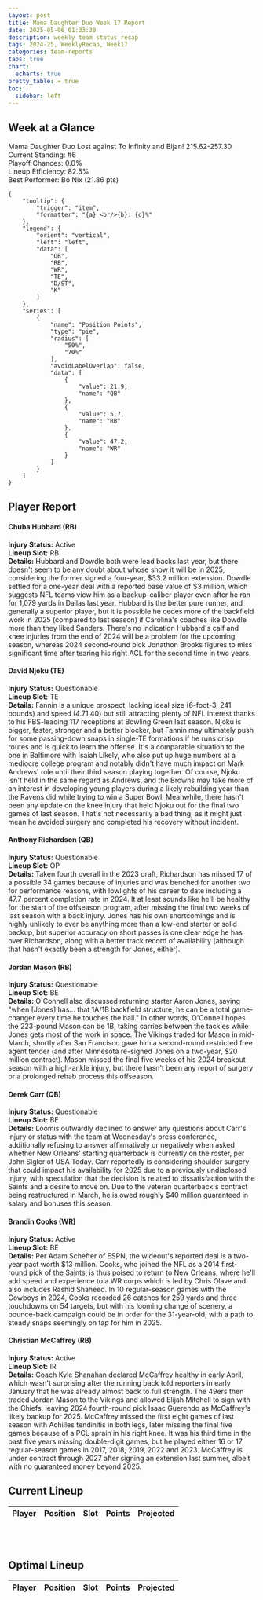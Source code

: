 ```yaml
---
layout: post
title: Mama Daughter Duo Week 17 Report
date: 2025-05-06 01:33:38
description: weekly team status recap
tags: 2024-25, WeeklyRecap, Week17
categories: team-reports
tabs: true
chart:
  echarts: true
pretty_table: = true
toc:
  sidebar: left
---
```


## Week at a Glance

Mama Daughter Duo Lost against To Infinity and Bijan! 215.62-257.30<br>
Current Standing: #6<br>
Playoff Chances: 0.0%<br>
Lineup Efficiency: 82.5%<br>
Best Performer: Bo Nix (21.86 pts)<br>
```echarts
{
    "tooltip": {
        "trigger": "item",
        "formatter": "{a} <br/>{b}: {d}%"
    },
    "legend": {
        "orient": "vertical",
        "left": "left",
        "data": [
            "QB",
            "RB",
            "WR",
            "TE",
            "D/ST",
            "K"
        ]
    },
    "series": [
        {
            "name": "Position Points",
            "type": "pie",
            "radius": [
                "50%",
                "70%"
            ],
            "avoidLabelOverlap": false,
            "data": [
                {
                    "value": 21.9,
                    "name": "QB"
                },
                {
                    "value": 5.7,
                    "name": "RB"
                },
                {
                    "value": 47.2,
                    "name": "WR"
                }
            ]
        }
    ]
}
```



## Player Report

#### Chuba Hubbard (RB)
**Injury Status:** Active <br>
**Lineup Slot:** RB <br>
**Details:** Hubbard and Dowdle both were lead backs last year, but there doesn't seem to be any doubt about whose show it will be in 2025, considering the former signed a four-year, $33.2 million extension. Dowdle settled for a one-year deal with a reported base value of $3 million, which suggests NFL teams view him as a backup-caliber player even after he ran for 1,079 yards in Dallas last year. Hubbard is the better pure runner, and generally a superior player, but it is possible he cedes more of the backfield work in 2025 (compared to last season) if Carolina's coaches like Dowdle more than they liked Sanders. There's no indication Hubbard's calf and knee injuries from the end of 2024 will be a problem for the upcoming season, whereas 2024 second-round pick Jonathon Brooks figures to miss significant time after tearing his right ACL for the second time in two years.
#### David Njoku (TE)
**Injury Status:** Questionable <br>
**Lineup Slot:** TE <br>
**Details:** Fannin is a unique prospect, lacking ideal size (6-foot-3, 241 pounds) and speed (4.71 40) but still attracting plenty of NFL interest thanks to his FBS-leading 117 receptions at Bowling Green last season. Njoku is bigger, faster, stronger and a better blocker, but Fannin may ultimately push for some passing-down snaps in single-TE formations if he runs crisp routes and is quick to learn the offense. It's a comparable situation to the one in Baltimore with Isaiah Likely, who also put up huge numbers at a mediocre college program and notably didn't have much impact on Mark Andrews' role until their third season playing together. Of course, Njoku isn't held in the same regard as Andrews, and the Browns may take more of an interest in developing young players during a likely rebuilding year than the Ravens did while trying to win a Super Bowl. Meanwhile, there hasn't been any update on the knee injury that held Njoku out for the final two games of last season. That's not necessarily a bad thing, as it might just mean he avoided surgery and completed his recovery without incident.
#### Anthony Richardson (QB)
**Injury Status:** Questionable <br>
**Lineup Slot:** OP <br>
**Details:** Taken fourth overall in the 2023 draft, Richardson has missed 17 of a possible 34 games because of injuries and was benched for another two for performance reasons, with lowlights of his career to date including a 47.7 percent completion rate in 2024. It at least sounds like he'll be healthy for the start of the offseason program, after missing the final two weeks of last season with a back injury. Jones has his own shortcomings and is highly unlikely to ever be anything more than a low-end starter or solid backup, but superior accuracy on short passes is one clear edge he has over Richardson, along with a better track record of availability (although that hasn't exactly been a strength for Jones, either).
#### Jordan Mason (RB)
**Injury Status:** Questionable <br>
**Lineup Slot:** BE <br>
**Details:** O'Connell also discussed returning starter Aaron Jones, saying "when [Jones] has... that 1A/1B backfield structure, he can be a total game-changer every time he touches the ball." In other words, O'Connell hopes the 223-pound Mason can be 1B, taking carries between the tackles while Jones gets most of the work in space. The Vikings traded for Mason in mid-March, shortly after San Francisco gave him a second-round restricted free agent tender (and after Minnesota re-signed Jones on a two-year, $20 million contract). Mason missed the final five weeks of his 2024 breakout season with a high-ankle injury, but there hasn't been any report of surgery or a prolonged rehab process this offseason.
#### Derek Carr (QB)
**Injury Status:** Questionable <br>
**Lineup Slot:** BE <br>
**Details:** Loomis outwardly declined to answer any questions about Carr's injury or status with the team at Wednesday's press conference, additionally refusing to answer affirmatively or negatively when asked whether New Orleans' starting quarterback is currently on the roster, per John Sigler of USA Today. Carr reportedly is considering shoulder surgery that could impact his availability for 2025 due to a previously undisclosed injury, with speculation that the decision is related to dissatisfaction with the Saints and a desire to move on. Due to the veteran quarterback's contract being restructured in March, he is owed roughly $40 million guaranteed in salary and bonuses this season.
#### Brandin Cooks (WR)
**Injury Status:** Active <br>
**Lineup Slot:** BE <br>
**Details:** Per Adam Schefter of ESPN, the wideout's reported deal is a two-year pact worth $13 million. Cooks, who joined the NFL as a 2014 first-round pick of the Saints, is thus poised to return to New Orleans, where he'll add speed and experience to a WR corps which is led by Chris Olave and also includes Rashid Shaheed. In 10 regular-season games with the Cowboys in 2024, Cooks recorded 26 catches for 259 yards and three touchdowns on 54 targets, but with his looming change of scenery, a bounce-back campaign could be in order for the 31-year-old, with a path to steady snaps seemingly on tap for him in 2025.
#### Christian McCaffrey (RB)
**Injury Status:** Active <br>
**Lineup Slot:** IR <br>
**Details:** Coach Kyle Shanahan declared McCaffrey healthy in early April, which wasn't surprising after the running back told reporters in early January that he was already almost back to full strength. The 49ers then traded Jordan Mason to the Vikings and allowed Elijah Mitchell to sign with the Chiefs, leaving 2024 fourth-round pick Isaac Guerendo as McCaffrey's likely backup for 2025. McCaffrey missed the first eight games of last season with Achilles tendinitis in both legs, later missing the final five games because of a PCL sprain in his right knee. It was his third time in the past five years missing double-digit games, but he played either 16 or 17 regular-season games in 2017, 2018, 2019, 2022 and 2023. McCaffrey is under contract through 2027 after signing an extension last summer, albeit with no guaranteed money beyond 2025.

## Current Lineup

<table
data-click-to-select="true"
data-search="false"
data-toggle="table"
data-url="{{ "/assets/json/team_rosters/Week_17_2024_JST_roster.json"}}">
<thead>
<tr>
<th data-field="player_name" data-halign="left" data-align="left" data-sortable="true">Player</th>
<th data-field="pos" data-halign="center" data-align="center" data-sortable="true">Position</th>
<th data-field="slot" data-halign="center" data-align="center" data-sortable="true">Slot</th>
<th data-field="points" data-halign="center" data-align="center" data-sortable="true">Points</th>
<th data-field="projected" data-halign="center" data-align="center" data-sortable="true">Projected</th>
</tr>
</thead>
</table>

<br><br>
## Optimal Lineup

<table
data-click-to-select="true"
data-search="false"
data-toggle="table"
data-url="{{ "/assets/json/team_rosters/Week_17_2024_JST_optimal.json"}}">
<thead>
<tr>
<th data-field="player_name" data-halign="left" data-align="left" data-sortable="true">Player</th>
<th data-field="pos" data-halign="center" data-align="center" data-sortable="true">Position</th>
<th data-field="slot" data-halign="center" data-align="center" data-sortable="true">Slot</th>
<th data-field="points" data-halign="center" data-align="center" data-sortable="true">Points</th>
<th data-field="projected" data-halign="center" data-align="center" data-sortable="true">Projected</th>
</tr>
</thead>
</table>